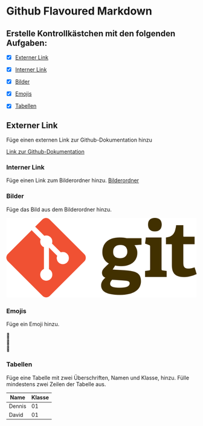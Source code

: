 # Github Flavoured Markdown


## Erstelle Kontrollkästchen mit den folgenden Aufgaben:

- [X] [Externer Link](#externer-link)
- [X] [Interner Link](#interner-link)
- [X] [Bilder](#bilder)
- [X] [Emojis](#emojis)
- [X] [Tabellen](#tabellen)  



## Externer Link

Füge einen externen Link zur Github-Dokumentation hinzu

[Link zur Github-Dokumentation](https://help.github.com/en)  



### Interner Link

Füge einen Link zum Bilderordner hinzu.
[Bilderordner](https://github.com/MrburnsDAOC/authoring/tree/main/Bilderordner)  



### Bilder

Füge das Bild aus dem Bilderordner hinzu.

![git-image](/Bilderordner/640px-Git-logo.svg.png)  



### Emojis

Füge ein Emoji hinzu.

📖  
📗  
🦊  



### Tabellen

Füge eine Tabelle mit zwei Überschriften, Namen und Klasse, hinzu. Fülle mindestens zwei Zeilen der Tabelle aus.

| Name | Klasse |
| ---- | ---- |
| Dennis | 01 |
| David | 01 |  
